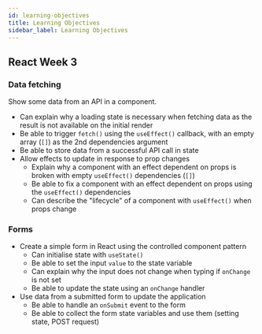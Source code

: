 ```yaml
---
id: learning-objectives
title: Learning Objectives
sidebar_label: Learning Objectives
---
```


## React Week 3

### Data fetching

Show some data from an API in a component.

- Can explain why a loading state is necessary when fetching data as the result is not available on the initial render
- Be able to trigger `fetch()` using the `useEffect()` callback, with an empty array (`[]`) as the 2nd dependencies argument
- Be able to store data from a successful API call in state
- Allow effects to update in response to prop changes
  - Explain why a component with an effect dependent on props is broken with empty `useEffect()` dependencies (`[]`)
  - Be able to fix a component with an effect dependent on props using the `useEffect()` dependencies
  - Can describe the "lifecycle" of a component with `useEffect()` when props change

### Forms

- Create a simple form in React using the controlled component pattern
  - Can initialise state with `useState()`
  - Be able to set the input `value` to the state variable
  - Can explain why the input does not change when typing if `onChange` is not set
  - Be able to update the state using an `onChange` handler
- Use data from a submitted form to update the application
  - Be able to handle an `onSubmit` event to the form
  - Be able to collect the form state variables and use them (setting state, POST request)
